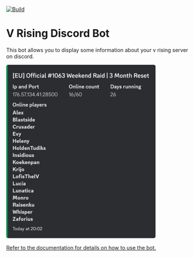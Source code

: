 [![Build](https://github.com/DarkAtra/v-rising-discord-bot/actions/workflows/build.yml/badge.svg)](https://github.com/DarkAtra/v-rising-discord-bot/actions/workflows/build.yml)

# V Rising Discord Bot

This bot allows you to display some information about your v rising server on discord.

<img alt="Preview" src="docs/assets/preview.png" width="400"/>

[Refer to the documentation for details on how to use the bot.](https://vrising.darkatra.dev/)
